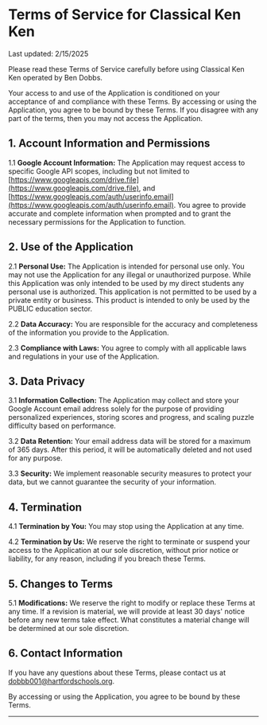 # Terms of Service for Classical Ken Ken

Last updated: 2/15/2025

Please read these Terms of Service carefully before using Classical Ken Ken operated by Ben Dobbs.

Your access to and use of the Application is conditioned on your acceptance of and compliance with these Terms. By accessing or using the Application, you agree to be bound by these Terms. If you disagree with any part of the terms, then you may not access the Application.

## 1. Account Information and Permissions

1.1 **Google Account Information:** The Application may request access to specific Google API scopes, including but not limited to [https://www.googleapis.com/drive.file](https://www.googleapis.com/drive.file), and [https://www.googleapis.com/auth/userinfo.email](https://www.googleapis.com/auth/userinfo.email). You agree to provide accurate and complete information when prompted and to grant the necessary permissions for the Application to function.

## 2. Use of the Application

2.1 **Personal Use:** The Application is intended for personal use only. You may not use the Application for any illegal or unauthorized purpose. While this Application was only intended to be used by my direct students any personal use is authorized. This application is not permitted to be used by a private entity or business. This product is intended to only be used by the PUBLIC education sector. 

2.2 **Data Accuracy:** You are responsible for the accuracy and completeness of the information you provide to the Application. 

2.3 **Compliance with Laws:** You agree to comply with all applicable laws and regulations in your use of the Application.

## 3. Data Privacy

3.1 **Information Collection:** The Application may collect and store your Google Account email address solely for the purpose of providing personalized experiences, storing scores and progress, and scaling puzzle difficulty based on performance.

3.2 **Data Retention:** Your email address data will be stored for a maximum of 365 days. After this period, it will be automatically deleted and not used for any purpose.

3.3 **Security:** We implement reasonable security measures to protect your data, but we cannot guarantee the security of your information.

## 4. Termination

4.1 **Termination by You:** You may stop using the Application at any time.

4.2 **Termination by Us:** We reserve the right to terminate or suspend your access to the Application at our sole discretion, without prior notice or liability, for any reason, including if you breach these Terms.

## 5. Changes to Terms

5.1 **Modifications:** We reserve the right to modify or replace these Terms at any time. If a revision is material, we will provide at least 30 days' notice before any new terms take effect. What constitutes a material change will be determined at our sole discretion.

## 6. Contact Information

If you have any questions about these Terms, please contact us at dobbb001@hartfordschools.org.

By accessing or using the Application, you agree to be bound by these Terms.

---
